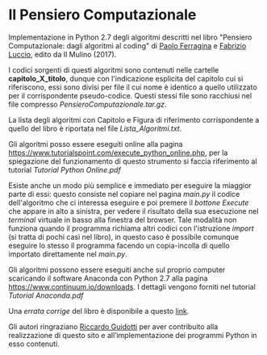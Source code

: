 # Il Pensiero Computazionale
Implementazione in Python 2.7 degli algoritmi descritti nel libro "Pensiero Computazionale: dagli algoritmi al coding" di <a href="http://pages.di.unipi.it/ferragina/">Paolo Ferragina</a> e <a href="http://pages.di.unipi.it/luccio/">Fabrizio Luccio</a>, edito da Il Mulino (2017).

I codici sorgenti di questi algoritmi sono contenuti nelle cartelle **capitolo_X_titolo**, dunque con l'indicazione esplicita del capitolo cui si riferiscono, essi sono divisi per file il cui nome è identico a quello utilizzato per il corrispondente pseudo-codice. Questi stessi file sono racchiusi nel file compresso *PensieroComputazionale.tar.gz*.

La lista degli algoritmi con Capitolo e Figura di riferimento corrispondente a quello del libro è riportata nel file *Lista_Algoritmi.txt*.

Gli algoritmi posso essere eseguiti online alla pagina https://www.tutorialspoint.com/execute_python_online.php, per la spiegazione del funzionamento di questo strumento si faccia riferimento al tutorial *Tutorial Python Online.pdf*

Esiste anche un modo più semplice e immediato per eseguire la miaggior parte di essi: questo consiste nel copiare nel pagina *main.py* il codice dell'algoritmo che ci interessa eseguire e poi premere il *bottone Execute* che appare in alto a sinistra, per vedere il risultato della sua esecuzione nel *terminal* virtuale in basso alla finestra del browser. Tale modalità non funziona quando il programma richiama altri codici con l'istruzione *import* (si tratta di pochi casi nel libro), in questo caso è possibile comunque eseguire lo stesso il programma facendo un copia-incolla di quello importato direttamente nel *main.py*.  

Gli algoritmi possono essere eseguiti anche sul proprio computer scaricando il software Anaconda con Python 2.7 alla pagina https://www.continuum.io/downloads. I dettagli vengono forniti nel tutorial *Tutorial Anaconda.pdf*

Una *errata corrige* del libro è disponibile a questo <a href="https://docs.google.com/document/d/1DZ42CfoWKbM6OdFXCNW9L2HMJ7ODZYhPkaAuDXDzt_s/edit?usp=sharing">link</a>.

Gli autori ringraziano <a href="http://kdd.isti.cnr.it/people/riccardo-guidotti">Riccardo Guidotti</a> per aver contribuito alla realizzazione di questo sito e all’implementazione dei programmi Python in esso contenuti.
